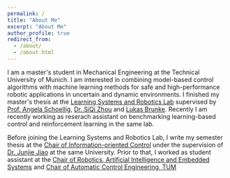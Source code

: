 ```yaml
---
permalink: /
title: "About Me"
excerpt: "About Me"
author_profile: true
redirect_from: 
  - /about/
  - /about.html
---
```


I am a master's student in Mechanical Engineering at the Technical University of Munich. I am interested in combining model-based control algorithms with machine learning methods for safe and high-performance robotic applications in uncertain and dynamic environments. 
I finished my master's thesis at the [Learning Systems and Robotics Lab](https://www.ce.cit.tum.de/lsy/home/) supervised by [Prof. Angela Schoellig](https://www.dynsyslab.org/prof-angela-schoellig/), [Dr. SiQi Zhou](https://siqizhou.com/) and [Lukas Brunke](https://www.lukasbrunke.com/).
Recently I am recently working as reserach assistant on benchmarking learning-based control and reinforcement learning in the same lab.  

Before joining the Learning Systems and Robotics Lab, I write my semester thesis at the [Chair of Information-oriented Control](https://www.ce.cit.tum.de/en/itr/home/) under the supervision of [Dr. Junjie Jiao](https://junjiejiao.github.io/) at the same University. Prior to that, I worked as student assistant at the [Chair of Robotics, Artificial Intelligence and Embedded Systems](https://www.ce.cit.tum.de/air/home/) and [Chair of Automatic Control Engineering, TUM](https://www.ce.cit.tum.de/en/lsr/home/)

<!-- **Student Theses**
  I am open to supervising ambitious and talented master's and bachelor's students for their thesis. If you want to work with me, please send me an email describing your area of interest. Please also attach your CV and up-to-date transcripts. -->